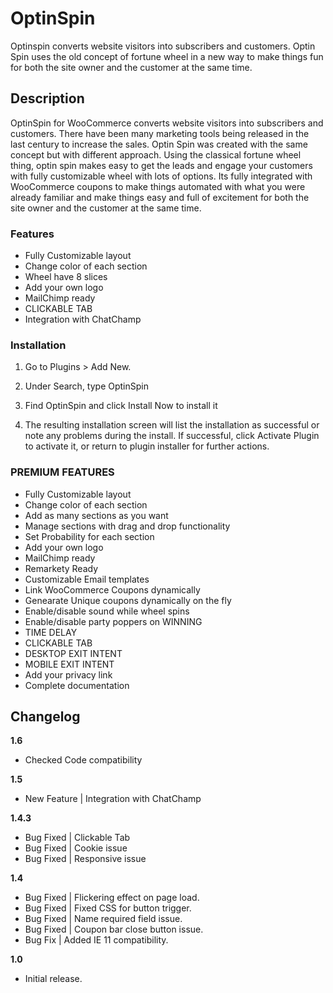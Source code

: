 # OptinSpin
Optinspin converts website visitors into subscribers and customers. Optin Spin uses the old concept of fortune wheel in a new way to make things fun for both the site owner and the customer at the same time.

## Description
OptinSpin for WooCommerce converts website visitors into subscribers and customers. There have been many marketing tools being released in the last century to increase the sales. Optin Spin was created with the same concept but with different approach. Using the classical fortune wheel thing, optin spin makes easy to get the leads and engage your customers with fully customizable wheel with lots of options. Its fully integrated with WooCommerce coupons to make things automated with what you were already familiar and make things easy and full of excitement for both the site owner and the customer at the same time.
### Features

- Fully Customizable layout
- Change color of each section
- Wheel have 8 slices
- Add your own logo
- MailChimp ready
- CLICKABLE TAB
- Integration with ChatChamp

### Installation

1. Go to Plugins > Add New.

2. Under Search, type OptinSpin

3. Find OptinSpin and click Install Now to install it

4. The resulting installation screen will list the installation as successful or note any problems during the install.
If successful, click Activate Plugin to activate it, or return to plugin installer for further actions.


### PREMIUM FEATURES
- Fully Customizable layout
- Change color of each section
- Add as many sections as you want
- Manage sections with drag and drop functionality
- Set Probability for each section
- Add your own logo
- MailChimp ready
- Remarkety Ready
- Customizable Email templates
- Link WooCommerce Coupons dynamically
- Genearate Unique coupons dynamically on the fly
- Enable/disable sound while wheel spins
- Enable/disable party poppers on WINNING
- TIME DELAY
- CLICKABLE TAB
- DESKTOP EXIT INTENT
- MOBILE EXIT INTENT
- Add your privacy link
- Complete documentation


## Changelog

**1.6**
- Checked Code compatibility

**1.5**
- New Feature | Integration with ChatChamp

**1.4.3**
- Bug Fixed | Clickable Tab
- Bug Fixed | Cookie issue
- Bug Fixed | Responsive issue

**1.4**
- Bug Fixed | Flickering effect on page load.
- Bug Fixed | Fixed CSS for button trigger.
- Bug Fixed | Name required field issue.
- Bug Fixed | Coupon bar close button issue.
- Bug Fix | Added IE 11 compatibility.


**1.0**

- Initial release.

